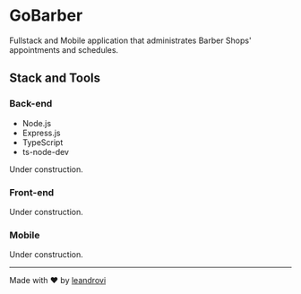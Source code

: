 # GoBarber

Fullstack and Mobile application that administrates Barber Shops' appointments and schedules.

## Stack and Tools

### Back-end

- Node.js
- Express.js
- TypeScript
- ts-node-dev

Under construction.

### Front-end

Under construction.

### Mobile

Under construction.

---

Made with :heart: by [leandrovi](https://github.com/leandrovi)
